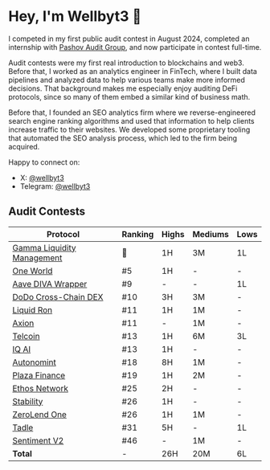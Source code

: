 # Hey, I'm Wellbyt3 👋
I competed in my first public audit contest in August 2024, completed an internship with [Pashov Audit Group](https://github.com/wellbyt3/wellbyt3/blob/main/wellbyt3-pashov-internship.png), and now participate in contest full-time. 

Audit contests were my first real introduction to blockchains and web3. Before that, I worked as an analytics engineer in FinTech, where I built data pipelines and analyzed data to help various teams make more informed decisions. That background makes me especially enjoy auditing DeFi protocols, since so many of them embed a similar kind of business math.

Before that, I founded an SEO analytics firm where we reverse-engineered search engine ranking algorithms and used that information to help clients increase traffic to their websites. We developed some proprietary tooling that automated the SEO analysis process, which led to the firm being acquired.

Happy to connect on:
- X: [@wellbyt3](https://x.com/wellbyt3)
- Telegram: [@wellbyt3](https://t.me/wellbyt3)

## Audit Contests
| Protocol | Ranking | Highs | Mediums | Lows |
|----------|---------|-------|---------|------|
| [Gamma Liquidity Management](https://codehawks.cyfrin.io/c/2025-02-gamma/results?lt=contest&page=1&sc=reward&sj=reward&t=leaderboard) | 🥈 | 1H | 3M | 1L |
| [One World](https://codehawks.cyfrin.io/c/2024-11-one-world/results?lt=contest&page=1&sc=reward&sj=reward&t=leaderboard) | #5 | 1H | - | - |
| [Aave DIVA Wrapper](https://codehawks.cyfrin.io/c/2025-01-diva/results?lt=contest&page=1&sc=reward&sj=reward&t=leaderboard) | #9 | - | - | 1L |
| [DoDo Cross-Chain DEX](https://audits.sherlock.xyz/contests/991/leaderboard) | #10 | 3H | 3M | - |
| [Liquid Ron](https://code4rena.com/audits/2025-01-liquid-ron) | #11 | 1H | 1M | - |
| [Axion](https://audits.sherlock.xyz/contests/552/leaderboard) | #11 | - | 1M | - |
| [Telcoin](https://cantina.xyz/code/26d5255b-6f68-46cf-be55-81dd565d9d16/overview/leaderboard) | #13 | 1H | 6M | 3L |
| [IQ AI](https://code4rena.com/audits/2025-01-iq-ai) | #13 | 1H | - | - |
| [Autonomint](https://audits.sherlock.xyz/contests/569/leaderboard) | #18 | 8H | 1M | - |
| [Plaza Finance](https://audits.sherlock.xyz/contests/682/leaderboard) | #19 | 1H | 2M | - |
| [Ethos Network](https://audits.sherlock.xyz/contests/675/leaderboard) | #25 | 2H | - | - |
| [Stability](https://cantina.xyz/code/e1c0be8d-0c3d-485a-a446-a582beb120b1/overview/leaderboard) | #26 | 1H | - | - |
| [ZeroLend One](https://audits.sherlock.xyz/contests/466/leaderboard) | #26 | 1H | 1M | - |
| [Tadle](https://codehawks.cyfrin.io/c/2024-08-tadle) | #31 | 5H | - | 1L |
| [Sentiment V2](https://audits.sherlock.xyz/contests/349/leaderboard) | #46 | - | 1M | - |
| **Total** | - | 26H | 20M | 6L |
